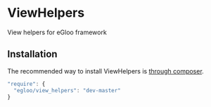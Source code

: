 ViewHelpers
===========

View helpers for eGloo framework

## Installation

The recommended way to install ViewHelpers is [through composer](http://getcomposer.org/).

```javascript
"require": {
  "egloo/view_helpers": "dev-master"
}
```